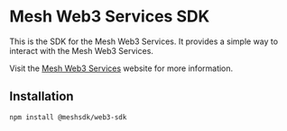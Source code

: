 # Mesh Web3 Services SDK

This is the SDK for the Mesh Web3 Services. It provides a simple way to interact with the Mesh Web3 Services.

Visit the [Mesh Web3 Services](https://web3.meshjs.dev/) website for more information.

## Installation

```bash
npm install @meshsdk/web3-sdk
```
